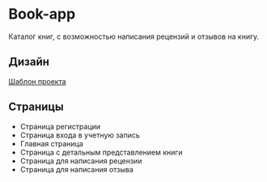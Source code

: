 # Book-app
Каталог книг, с возможностью написания рецензий и отзывов на книгу.

## Дизайн
[Шаблон проекта](https://www.figma.com/file/R3nOkgzVyqiHyA6BSBSsS1/Book-app?node-id=0%3A1)

## Страницы
- Страница регистрации
- Страница входа в учетную запись
- Главная страница
- Страница с детальным представлением книги
- Страница для написания рецензии
- Страница для написания отзыва

